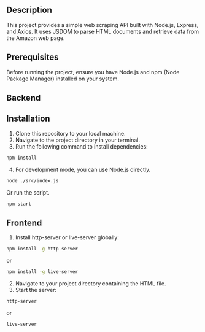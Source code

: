 ## Description
This project provides a simple web scraping API built with Node.js, Express, and Axios. It uses JSDOM to parse HTML documents and retrieve data from the Amazon web page.

## Prerequisites
Before running the project, ensure you have Node.js and npm (Node Package Manager) installed on your system.

## Backend

## Installation
1. Clone this repository to your local machine.
2. Navigate to the project directory in your terminal.
3. Run the following command to install dependencies:

```bash
npm install
```

4. For development mode, you can use Node.js directly.

```bash
node ./src/index.js
``` 

Or run the script.

```bash
npm start
```

## Frontend

1. Install http-server or live-server globally:

```bash
npm install -g http-server
```
or

```bash
npm install -g live-server
```

2. Navigate to your project directory containing the HTML file.
3. Start the server:

```bash
http-server
```

or

```bash
live-server
```